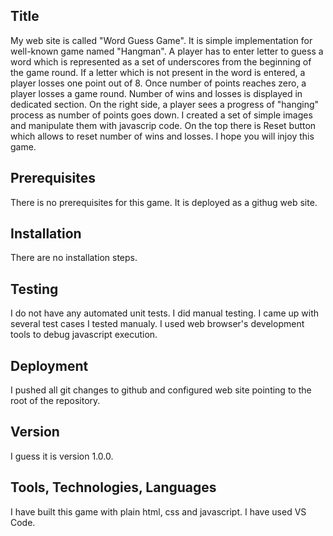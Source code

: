 ## Title
My web site is called "Word Guess Game". It is simple implementation for well-known game named "Hangman". A player has to enter letter to guess a word which is represented as a set of underscores from the beginning of the game round. If a letter which is not present in the word is entered, a player losses one point out of 8. Once number of points reaches zero, a player losses a game round. Number of wins and losses is displayed in dedicated section. On the right side, a player sees a progress of "hanging" process as number of points goes down. I created a set of simple images and manipulate them with javascrip code. On the top there is Reset button which allows to reset number of wins and losses. I hope you will injoy this game.

## Prerequisites
There is no prerequisites for this game. It is deployed as a githug web site.

## Installation
There are no installation steps.

## Testing
I do not have any automated unit tests. I did manual testing.
I came up with several test cases I tested manualy.
I used web browser's development tools to debug javascript execution.

## Deployment
I pushed all git changes to github and configured web site pointing to the root of the repository.

## Version
I guess it is version 1.0.0.

## Tools, Technologies, Languages
I have built this game with plain html, css and javascript. I have used VS Code.





